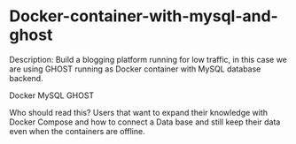 # Docker-container-with-mysql-and-ghost

Description: Build a blogging platform running for low traffic, in this case we are using GHOST running as Docker container with MySQL database backend.

Docker
MySQL
GHOST

Who should read this?
Users that want to expand their knowledge with Docker Compose and how to connect a Data base 
and still keep their data even when the containers are offline.
